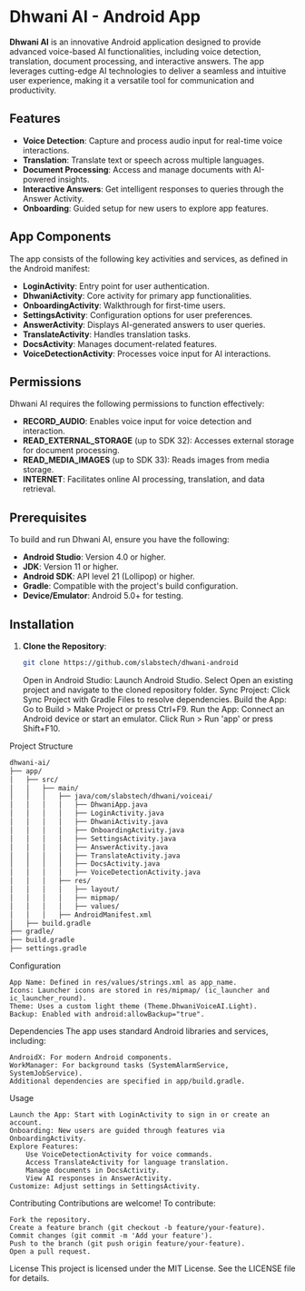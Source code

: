 # Dhwani AI - Android App

**Dhwani AI** is an innovative Android application designed to provide advanced voice-based AI functionalities, including voice detection, translation, document processing, and interactive answers. The app leverages cutting-edge AI technologies to deliver a seamless and intuitive user experience, making it a versatile tool for communication and productivity.

## Features

- **Voice Detection**: Capture and process audio input for real-time voice interactions.
- **Translation**: Translate text or speech across multiple languages.
- **Document Processing**: Access and manage documents with AI-powered insights.
- **Interactive Answers**: Get intelligent responses to queries through the Answer Activity.
- **Onboarding**: Guided setup for new users to explore app features.


## App Components

The app consists of the following key activities and services, as defined in the Android manifest:

- **LoginActivity**: Entry point for user authentication.
- **DhwaniActivity**: Core activity for primary app functionalities.
- **OnboardingActivity**: Walkthrough for first-time users.
- **SettingsActivity**: Configuration options for user preferences.
- **AnswerActivity**: Displays AI-generated answers to user queries.
- **TranslateActivity**: Handles translation tasks.
- **DocsActivity**: Manages document-related features.
- **VoiceDetectionActivity**: Processes voice input for AI interactions.


## Permissions

Dhwani AI requires the following permissions to function effectively:

- **RECORD_AUDIO**: Enables voice input for voice detection and interaction.
- **READ_EXTERNAL_STORAGE** (up to SDK 32): Accesses external storage for document processing.
- **READ_MEDIA_IMAGES** (up to SDK 33): Reads images from media storage.
- **INTERNET**: Facilitates online AI processing, translation, and data retrieval.

## Prerequisites

To build and run Dhwani AI, ensure you have the following:

- **Android Studio**: Version 4.0 or higher.
- **JDK**: Version 11 or higher.
- **Android SDK**: API level 21 (Lollipop) or higher.
- **Gradle**: Compatible with the project's build configuration.
- **Device/Emulator**: Android 5.0+ for testing.

## Installation

1. **Clone the Repository**:
   ```bash
   git clone https://github.com/slabstech/dhwani-android
    ```
   
    Open in Android Studio:
        Launch Android Studio.
        Select Open an existing project and navigate to the cloned repository folder.
    Sync Project:
        Click Sync Project with Gradle Files to resolve dependencies.
    Build the App:
        Go to Build > Make Project or press Ctrl+F9.
    Run the App:
        Connect an Android device or start an emulator.
        Click Run > Run 'app' or press Shift+F10.

Project Structure
```bash
dhwani-ai/
├── app/
│   ├── src/
│   │   ├── main/
│   │   │   ├── java/com/slabstech/dhwani/voiceai/
│   │   │   │   ├── DhwaniApp.java
│   │   │   │   ├── LoginActivity.java
│   │   │   │   ├── DhwaniActivity.java
│   │   │   │   ├── OnboardingActivity.java
│   │   │   │   ├── SettingsActivity.java
│   │   │   │   ├── AnswerActivity.java
│   │   │   │   ├── TranslateActivity.java
│   │   │   │   ├── DocsActivity.java
│   │   │   │   ├── VoiceDetectionActivity.java
│   │   │   ├── res/
│   │   │   │   ├── layout/
│   │   │   │   ├── mipmap/
│   │   │   │   ├── values/
│   │   │   ├── AndroidManifest.xml
│   ├── build.gradle
├── gradle/
├── build.gradle
├── settings.gradle
```

Configuration

    App Name: Defined in res/values/strings.xml as app_name.
    Icons: Launcher icons are stored in res/mipmap/ (ic_launcher and ic_launcher_round).
    Theme: Uses a custom light theme (Theme.DhwaniVoiceAI.Light).
    Backup: Enabled with android:allowBackup="true".

Dependencies
The app uses standard Android libraries and services, including:

    AndroidX: For modern Android components.
    WorkManager: For background tasks (SystemAlarmService, SystemJobService).
    Additional dependencies are specified in app/build.gradle.

Usage

    Launch the App: Start with LoginActivity to sign in or create an account.
    Onboarding: New users are guided through features via OnboardingActivity.
    Explore Features:
        Use VoiceDetectionActivity for voice commands.
        Access TranslateActivity for language translation.
        Manage documents in DocsActivity.
        View AI responses in AnswerActivity.
    Customize: Adjust settings in SettingsActivity.

Contributing
Contributions are welcome! To contribute:

    Fork the repository.
    Create a feature branch (git checkout -b feature/your-feature).
    Commit changes (git commit -m 'Add your feature').
    Push to the branch (git push origin feature/your-feature).
    Open a pull request.

License
This project is licensed under the MIT License. See the LICENSE file for details.


